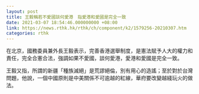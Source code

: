 ```yaml
---
layout: post
title: 王毅稱若不愛國談何愛港　指愛港和愛國是完全一致
date: 2021-03-07 18:54:46.000000000 +08:00
link: https://news.rthk.hk/rthk/ch/component/k2/1579256-20210307.htm
categories: rthk
---
```


在北京，國務委員兼外長王毅表示，完善香港選舉制度，是憲法賦予人大的權力和責任，完全合憲合法，強調如果不愛國，談何愛港，愛港和愛國是完全一致。

王毅又指，所謂的新疆「種族滅絕」是荒謬絕倫，別有用心的造謠；至於對於台灣問題，他說，一個中國原則是中美關係不可逾越的紅線，華府要改變越綫玩火的做法。
